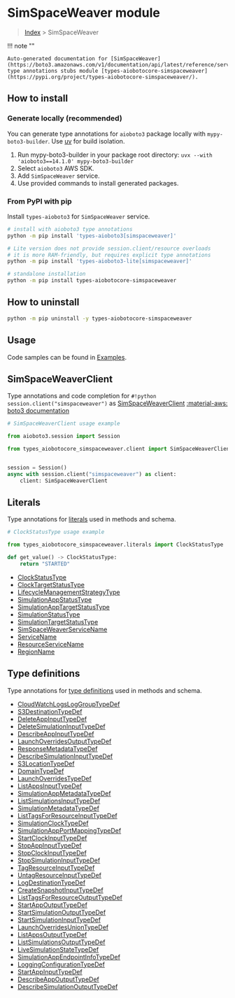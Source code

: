 # SimSpaceWeaver module

> [Index](../README.md) > SimSpaceWeaver


!!! note ""

    Auto-generated documentation for [SimSpaceWeaver](https://boto3.amazonaws.com/v1/documentation/api/latest/reference/services/simspaceweaver.html#simspaceweaver)
    type annotations stubs module [types-aiobotocore-simspaceweaver](https://pypi.org/project/types-aiobotocore-simspaceweaver/).

## How to install

### Generate locally (recommended)

You can generate type annotations for `aioboto3` package locally with `mypy-boto3-builder`.
Use [uv](https://docs.astral.sh/uv/getting-started/installation/) for build isolation.

1. Run mypy-boto3-builder in your package root directory: `uvx --with 'aioboto3==14.1.0' mypy-boto3-builder`
1. Select `aioboto3` AWS SDK.
1. Add `SimSpaceWeaver` service.
1. Use provided commands to install generated packages.



### From PyPI with pip

Install `types-aioboto3` for `SimSpaceWeaver` service.

```bash
# install with aioboto3 type annotations
python -m pip install 'types-aioboto3[simspaceweaver]'

# Lite version does not provide session.client/resource overloads
# it is more RAM-friendly, but requires explicit type annotations
python -m pip install 'types-aioboto3-lite[simspaceweaver]'

# standalone installation
python -m pip install types-aiobotocore-simspaceweaver
```



## How to uninstall

```bash
python -m pip uninstall -y types-aiobotocore-simspaceweaver
```

## Usage

Code samples can be found in [Examples](./usage.md).

## SimSpaceWeaverClient

Type annotations and code completion for  `#!python session.client("simspaceweaver")` as [SimSpaceWeaverClient](./client.md)
[:material-aws: boto3 documentation](https://boto3.amazonaws.com/v1/documentation/api/latest/reference/services/simspaceweaver.html#SimSpaceWeaver.Client)

```python
# SimSpaceWeaverClient usage example

from aioboto3.session import Session

from types_aiobotocore_simspaceweaver.client import SimSpaceWeaverClient


session = Session()
async with session.client("simspaceweaver") as client:
    client: SimSpaceWeaverClient
```








## Literals

Type annotations for [literals](./literals.md) used in methods and schema.

```python
# ClockStatusType usage example

from types_aiobotocore_simspaceweaver.literals import ClockStatusType

def get_value() -> ClockStatusType:
    return "STARTED"
```

- [ClockStatusType](./literals.md#clockstatustype)
- [ClockTargetStatusType](./literals.md#clocktargetstatustype)
- [LifecycleManagementStrategyType](./literals.md#lifecyclemanagementstrategytype)
- [SimulationAppStatusType](./literals.md#simulationappstatustype)
- [SimulationAppTargetStatusType](./literals.md#simulationapptargetstatustype)
- [SimulationStatusType](./literals.md#simulationstatustype)
- [SimulationTargetStatusType](./literals.md#simulationtargetstatustype)
- [SimSpaceWeaverServiceName](./literals.md#simspaceweaverservicename)
- [ServiceName](./literals.md#servicename)
- [ResourceServiceName](./literals.md#resourceservicename)
- [RegionName](./literals.md#regionname)




## Type definitions

Type annotations for [type definitions](./type_defs.md) used in methods and schema.

- [CloudWatchLogsLogGroupTypeDef](./type_defs.md#cloudwatchlogsloggrouptypedef)
- [S3DestinationTypeDef](./type_defs.md#s3destinationtypedef)
- [DeleteAppInputTypeDef](./type_defs.md#deleteappinputtypedef)
- [DeleteSimulationInputTypeDef](./type_defs.md#deletesimulationinputtypedef)
- [DescribeAppInputTypeDef](./type_defs.md#describeappinputtypedef)
- [LaunchOverridesOutputTypeDef](./type_defs.md#launchoverridesoutputtypedef)
- [ResponseMetadataTypeDef](./type_defs.md#responsemetadatatypedef)
- [DescribeSimulationInputTypeDef](./type_defs.md#describesimulationinputtypedef)
- [S3LocationTypeDef](./type_defs.md#s3locationtypedef)
- [DomainTypeDef](./type_defs.md#domaintypedef)
- [LaunchOverridesTypeDef](./type_defs.md#launchoverridestypedef)
- [ListAppsInputTypeDef](./type_defs.md#listappsinputtypedef)
- [SimulationAppMetadataTypeDef](./type_defs.md#simulationappmetadatatypedef)
- [ListSimulationsInputTypeDef](./type_defs.md#listsimulationsinputtypedef)
- [SimulationMetadataTypeDef](./type_defs.md#simulationmetadatatypedef)
- [ListTagsForResourceInputTypeDef](./type_defs.md#listtagsforresourceinputtypedef)
- [SimulationClockTypeDef](./type_defs.md#simulationclocktypedef)
- [SimulationAppPortMappingTypeDef](./type_defs.md#simulationappportmappingtypedef)
- [StartClockInputTypeDef](./type_defs.md#startclockinputtypedef)
- [StopAppInputTypeDef](./type_defs.md#stopappinputtypedef)
- [StopClockInputTypeDef](./type_defs.md#stopclockinputtypedef)
- [StopSimulationInputTypeDef](./type_defs.md#stopsimulationinputtypedef)
- [TagResourceInputTypeDef](./type_defs.md#tagresourceinputtypedef)
- [UntagResourceInputTypeDef](./type_defs.md#untagresourceinputtypedef)
- [LogDestinationTypeDef](./type_defs.md#logdestinationtypedef)
- [CreateSnapshotInputTypeDef](./type_defs.md#createsnapshotinputtypedef)
- [ListTagsForResourceOutputTypeDef](./type_defs.md#listtagsforresourceoutputtypedef)
- [StartAppOutputTypeDef](./type_defs.md#startappoutputtypedef)
- [StartSimulationOutputTypeDef](./type_defs.md#startsimulationoutputtypedef)
- [StartSimulationInputTypeDef](./type_defs.md#startsimulationinputtypedef)
- [LaunchOverridesUnionTypeDef](./type_defs.md#launchoverridesuniontypedef)
- [ListAppsOutputTypeDef](./type_defs.md#listappsoutputtypedef)
- [ListSimulationsOutputTypeDef](./type_defs.md#listsimulationsoutputtypedef)
- [LiveSimulationStateTypeDef](./type_defs.md#livesimulationstatetypedef)
- [SimulationAppEndpointInfoTypeDef](./type_defs.md#simulationappendpointinfotypedef)
- [LoggingConfigurationTypeDef](./type_defs.md#loggingconfigurationtypedef)
- [StartAppInputTypeDef](./type_defs.md#startappinputtypedef)
- [DescribeAppOutputTypeDef](./type_defs.md#describeappoutputtypedef)
- [DescribeSimulationOutputTypeDef](./type_defs.md#describesimulationoutputtypedef)

